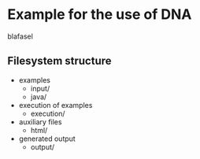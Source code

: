 # Example for the use of DNA

blafasel

## Filesystem structure

- examples
	- input/
	- java/
- execution of examples
	- execution/
- auxiliary files
	- html/
- generated output
	- output/


